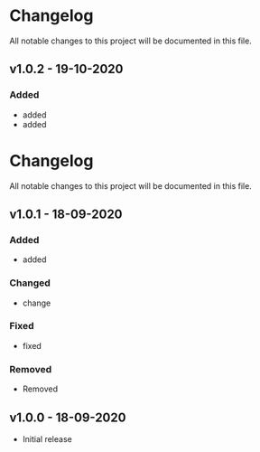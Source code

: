 # Changelog

All notable changes to this project will be documented in this file.

## v1.0.2 - 19-10-2020

### Added

- added
- added

# Changelog

All notable changes to this project will be documented in this file.

## v1.0.1 - 18-09-2020

### Added

- added


### Changed

- change
  
### Fixed

- fixed

### Removed

- Removed


## v1.0.0 - 18-09-2020

- Initial release
